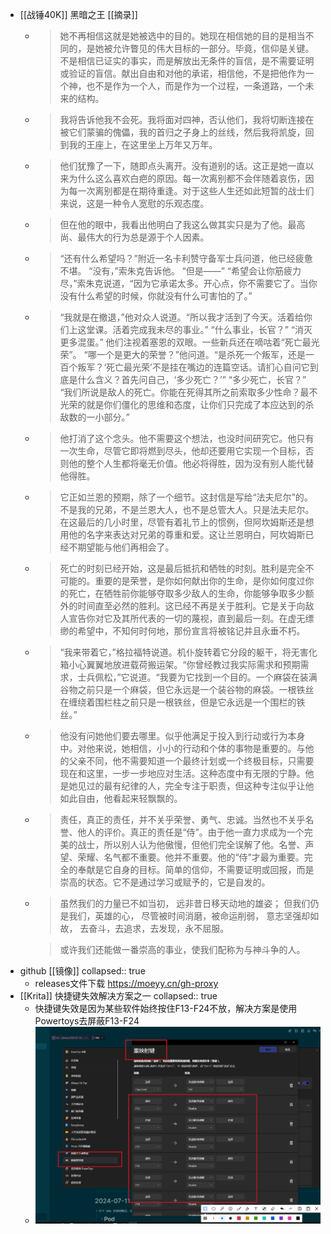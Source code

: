 - [[战锤40K]] 黑暗之王 [[摘录]]
	- > 她不再相信这就是她被选中的目的。她现在相信她的目的是相当不同的，是她被允许瞥见的伟大目标的一部分。毕竟，信仰是关键。不是相信已证实的事实，而是解放出无条件的盲信，是不需要证明或验证的盲信。献出自由和对他的承诺，相信他，不是把他作为一个神，也不是作为一个人，而是作为一个过程，一条道路，一个未来的结构。
	- > 我将告诉他我不会死。我将面对四神，否认他们，我将切断连接在被它们蒙骗的傀儡，我的首归之子身上的丝线，然后我将凯旋，回到我的王座上，在这里坐上万年又万年。
	- > 他们犹豫了一下，随即点头离开。没有道别的话。这正是她一直以来为什么这么喜欢白疤的原因。每一次离别都不会伴随着哀伤，因为每一次离别都是在期待重逢。对于这些人生还如此短暂的战士们来说，这是一种令人宽慰的乐观态度。
	- > 但在他的眼中，我看出他明白了我这么做其实只是为了他。最高尚、最伟大的行为总是源于个人因素。
	- > “还有什么希望吗？”附近一名卡利赞守备军士兵问道，他已经疲惫不堪。
	  > “没有，”索朱克告诉他。
	  > “但是——”
	  > “希望会让你筋疲力尽，”索朱克说道，“因为它承诺太多。开心点，你不需要它了。当你没有什么希望的时候，你就没有什么可害怕的了。”
	- > “我就是在撤退，”他对众人说道。“所以我才活到了今天。活着给你们上这堂课。活着完成我未尽的事业。”
	  “什么事业，长官？”
	  “消灭更多混蛋。”
	  他们注视着塞恩的双眼。一些新兵还在嘀咕着“死亡最光荣”。
	  “哪一个是更大的荣誉？”他问道。“是杀死一个叛军，还是一百个叛军？‘死亡最光荣’不是挂在嘴边的连篇空话。请扪心自问它到底是什么含义？首先问自己，‘多少死亡？’”
	  “多少死亡，长官？”
	  “我们所说是敌人的死亡。你能在死得其所之前索取多少性命？最不光荣的就是你们僵化的思维和态度，让你们只完成了本应达到的杀敌数的一小部分。”
	- > 他打消了这个念头。他不需要这个想法，也没时间研究它。他只有一次生命，尽管它即将燃到尽头，他却还要用它实现一个目标，否则他的整个人生都将毫无价值。他必将得胜，因为没有别人能代替他得胜。
	- > 它正如兰恩的预期，除了一个细节。这封信是写给“法夫尼尔”的。不是我的兄弟，不是兰恩大人，也不是总管大人。只是法夫尼尔。在这最后的几小时里，尽管有着礼节上的惯例，但阿坎姆斯还是想用他的名字来表达对兄弟的尊重和爱。这让兰恩明白，阿坎姆斯已经不期望能与他们再相会了。
	- > 死亡的时刻已经开始，这是最后抵抗和牺牲的时刻。胜利是完全不可能的。重要的是荣誉，是你如何献出你的生命，是你如何度过你的死亡，在牺牲前你能够夺取多少敌人的生命，你能够争取多少额外的时间直至必然的胜利。这已经不再是关于胜利。它是关于向敌人宣告你对它及其所代表的一切的蔑视，直到最后一刻。在虚无缥缈的希望中，不知何时何地，那份宣言将被铭记并且永垂不朽。
	- > “我来带着它，”格拉福特说道。机仆旋转着它分段的躯干，将无害化箱小心翼翼地放进载荷搬运架。“你曾经教过我实际需求和预期需求，士兵佩松，”它说道。“我要为它找到一个目的。一个麻袋在装满谷物之前只是一个麻袋，但它永远是一个装谷物的麻袋。一根铁丝在缠绕着围栏柱之前只是一根铁丝，但是它永远是一个围栏的铁丝。”
	- > 他没有问她他们要去哪里。似乎他满足于投入到行动或行为本身中。对他来说，她相信，小小的行动和个体的事物是重要的。与他的父亲不同，他不需要知道一个最终计划或一个终极目标，只需要现在和这里，一步一步地应对生活。这种态度中有无限的宁静。他是她见过的最有纪律的人，完全专注于职责，但这种专注似乎让他如此自由，他看起来轻飘飘的。
	- > 责任，真正的责任，并不关乎荣誉、勇气、忠诚。当然也不关乎名誉、他人的评价。真正的责任是“侍”。由于他一直力求成为一个完美的战士，所以别人认为他傲慢，但他们完全误解了他。名誉、声望、荣耀、名气都不重要。他并不重要。他的“侍”才最为重要。完全的奉献是它自身的目标。简单的信仰，不需要证明或回报，而是崇高的状态。它不是通过学习或赋予的，它是自发的。
	- > 虽然我们的力量已不如当初，
	  远非昔日移天动地的雄姿；
	  但我们仍是我们，英雄的心，
	  尽管被时间消磨，被命运削弱，
	  意志坚强却如故，
	  去奋斗，去追求，去发现，永不屈服。
	  
	  > 或许我们还能做一番崇高的事业，使我们配称为与神斗争的人。
- github [[镜像]]
  collapsed:: true
	- releases文件下载 <https://moeyy.cn/gh-proxy>
- [[Krita]] 快捷键失效解决方案之一
  collapsed:: true
	- 快捷键失效是因为某些软件始终按住F13-F24不放，解决方案是使用Powertoys去屏蔽F13-F24
	- ![image.png](../assets/image_1720839494786_0.png)